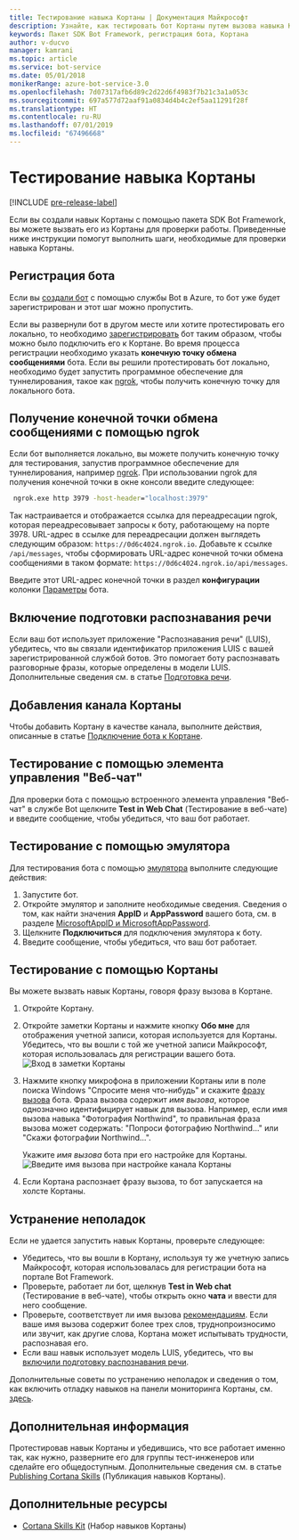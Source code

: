```yaml
---
title: Тестирование навыка Кортаны | Документация Майкрософт
description: Узнайте, как тестировать бот Кортаны путем вызова навыка Кортаны.
keywords: Пакет SDK Bot Framework, регистрация бота, Кортана
author: v-ducvo
manager: kamrani
ms.topic: article
ms.service: bot-service
ms.date: 05/01/2018
monikerRange: azure-bot-service-3.0
ms.openlocfilehash: 7d07317afb6d89c2d22d6f4983f7b21c3a1a053c
ms.sourcegitcommit: 697a577d72aaf91a0834d4b4c2ef5aa11291f28f
ms.translationtype: HT
ms.contentlocale: ru-RU
ms.lasthandoff: 07/01/2019
ms.locfileid: "67496668"
---
```

# <a name="test-a-cortana-skill"></a>Тестирование навыка Кортаны

[!INCLUDE [pre-release-label](includes/pre-release-label-v3.md)]
 
Если вы создали навык Кортаны с помощью пакета SDK Bot Framework, вы можете вызвать его из Кортаны для проверки работы. Приведенные ниже инструкции помогут выполнить шаги, необходимые для проверки навыка Кортаны.

## <a name="register-your-bot"></a>Регистрация бота
Если вы [создали бот](~/bot-service-quickstart.md) с помощью службы Bot в Azure, то бот уже будет зарегистрирован и этот шаг можно пропустить.

Если вы развернули бот в другом месте или хотите протестировать его локально, то необходимо [зарегистрировать](bot-service-quickstart-registration.md) бот таким образом, чтобы можно было подключить его к Кортане. Во время процесса регистрации необходимо указать **конечную точку обмена сообщениями** бота. Если вы решили протестировать бот локально, необходимо будет запустить программное обеспечение для туннелирования, такое как [ngrok](http://ngrok.com), чтобы получить конечную точку для локального бота.

## <a name="get-messaging-endpoint-using-ngrok"></a>Получение конечной точки обмена сообщениями с помощью ngrok

Если бот выполняется локально, вы можете получить конечную точку для тестирования, запустив программное обеспечение для туннелирования, например [ngrok](https://ngrok.com). При использовании ngrok для получения конечной точки в окне консоли введите следующее: 

```cmd
 ngrok.exe http 3979 -host-header="localhost:3979"
``` 

Так настраивается и отображается ссылка для переадресации ngrok, которая переадресовывает запросы к боту, работающему на порте 3978. URL-адрес в ссылке для переадресации должен выглядеть следующим образом: `https://0d6c4024.ngrok.io`.  Добавьте к ссылке `/api/messages`, чтобы сформировать URL-адрес конечной точки обмена сообщениями в таком формате: `https://0d6c4024.ngrok.io/api/messages`. 

Введите этот URL-адрес конечной точки в раздел **конфигурации** колонки [Параметры](~/bot-service-manage-settings.md) бота.

## <a name="enable-speech-recognition-priming"></a>Включение подготовки распознавания речи
Если ваш бот использует приложение "Распознавания речи" (LUIS), убедитесь, что вы связали идентификатор приложения LUIS с вашей зарегистрированной службой ботов. Это помогает боту распознавать разговорные фразы, которые определены в модели LUIS. Дополнительные сведения см. в статье [Подготовка речи](~/bot-service-manage-speech-priming.md).

## <a name="add-the-cortana-channel"></a>Добавления канала Кортаны
Чтобы добавить Кортану в качестве канала, выполните действия, описанные в статье [Подключение бота к Кортане](bot-service-channel-connect-cortana.md).

## <a name="test-using-web-chat-control"></a>Тестирование с помощью элемента управления "Веб-чат"

Для проверки бота с помощью встроенного элемента управления "Веб-чат" в службе Bot щелкните **Test in Web Chat** (Тестирование в веб-чате) и введите сообщение, чтобы убедиться, что ваш бот работает.

## <a name="test-using-emulator"></a>Тестирование с помощью эмулятора

Для тестирования бота с помощью [эмулятора](~/bot-service-debug-emulator.md) выполните следующие действия:

1. Запустите бот.
2. Откройте эмулятор и заполните необходимые сведения. Сведения о том, как найти значения **AppID** и **AppPassword** вашего бота, см. в разделе [MicrosoftAppID и MicrosoftAppPassword](bot-service-manage-overview.md#microsoftappid-and-microsoftapppassword). 
3. Щелкните **Подключиться** для подключения эмулятора к боту.
4. Введите сообщение, чтобы убедиться, что ваш бот работает.

## <a name="test-using-cortana"></a>Тестирование с помощью Кортаны
Вы можете вызвать навык Кортаны, говоря фразу вызова в Кортане. 
1. Откройте Кортану.
2. Откройте заметки Кортаны и нажмите кнопку **Обо мне** для отображения учетной записи, которая используется для Кортаны. Убедитесь, что вы вошли с той же учетной записи Майкрософт, которая использовалась для регистрации вашего бота. 
   ![Вход в заметки Кортаны](~/media/cortana/cortana-notebook.png)
2. Нажмите кнопку микрофона в приложении Кортаны или в поле поиска Windows "Спросите меня что-нибудь" и скажите [фразу вызова][InvocationNameGuidelines] бота. Фраза вызова содержит *имя вызова*, которое однозначно идентифицирует навык для вызова. Например, если имя вызова навыка "Фотография Northwind", то правильная фраза вызова может содержать: "Попроси фотографию Northwind..." или "Скажи фотографии Northwind...".

   Укажите *имя вызова* бота при его настройке для Кортаны.
   ![Введите имя вызова при настройке канала Кортаны](~/media/cortana/cortana-invocation-name-callout.png)

3. Если Кортана распознает фразу вызова, то бот запускается на холсте Кортаны. 

## <a name="troubleshoot"></a>Устранение неполадок

Если не удается запустить навык Кортаны, проверьте следующее:
* Убедитесь, что вы вошли в Кортану, используя ту же учетную запись Майкрософт, которая использовалась для регистрации бота на портале Bot Framework.
* Проверьте, работает ли бот, щелкнув **Test in Web chat** (Тестирование в веб-чате), чтобы открыть окно **чата** и ввести для него сообщение.
* Проверьте, соответствует ли имя вызова [рекомендациям][InvocationNameGuidelines]. Если ваше имя вызова содержит более трех слов, труднопроизносимо или звучит, как другие слова, Кортана может испытывать трудности, распознавая его.
* Если ваш навык использует модель LUIS, убедитесь, что вы [включили подготовку распознавания речи](~/bot-service-manage-speech-priming.md).

Дополнительные советы по устранению неполадок и сведения о том, как включить отладку навыков на панели мониторинга Кортаны, см. [здесь][Cortana-TestBestPractice]. 


## <a name="next-steps"></a>Дополнительная информация

Протестировав навык Кортаны и убедившись, что все работает именно так, как нужно, разверните его для группы тест-инженеров или сделайте его общедоступным. Дополнительные сведения см. в статье [Publishing Cortana Skills][Cortana-Publish] (Публикация навыков Кортаны).

## <a name="additional-resources"></a>Дополнительные ресурсы
* [Cortana Skills Kit][CortanaGetStarted] (Набор навыков Кортаны)

[CortanaGetStarted]: /cortana/getstarted

[BFPortal]: https://dev.botframework.com/
[CortanaDevCenter]: https://developer.microsoft.com/cortana

[CortanaSpecificEntities]: https://aka.ms/lgvcto
[CortanaAuth]: https://aka.ms/vsdqcj

[InvocationNameGuidelines]: https://aka.ms/cortana-invocation-guidelines 


[Cortana-Debug]: https://aka.ms/cortana-enable-debug
[Cortana-TestBestPractice]: https://aka.ms/cortana-test-best-practice
[Cortana-Publish]: /cortana/skills/publish-skill
